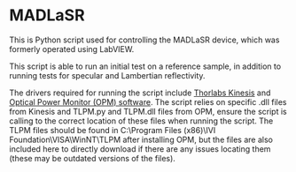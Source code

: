 # MADLaSR

This is Python script used for controlling the MADLaSR device, which was formerly operated using LabVIEW.

This script is able to run an initial test on a reference sample, in addition to running tests for specular and Lambertian reflectivity. 

The drivers required for running the script include [Thorlabs Kinesis](https://www.thorlabs.com/software_pages/ViewSoftwarePage.cfm?Code=Motion_Control) and [Optical Power Monitor (OPM) software](https://www.thorlabs.com/software_pages/ViewSoftwarePage.cfm?Code=OPM). The script relies on specific .dll files from Kinesis and TLPM.py and TLPM.dll files from OPM, ensure the script is calling to the correct location of these files when running the script. The TLPM files should be found in C:\Program Files (x86)\IVI Foundation\VISA\WinNT\TLPM after installing OPM, but the files are also included here to directly download if there are any issues locating them (these may be outdated versions of the files).
